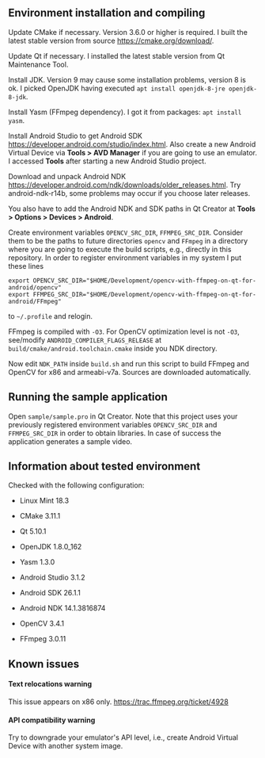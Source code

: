 ## Environment installation and compiling

Update CMake if necessary. Version 3.6.0 or higher is required. I built the latest stable version from source https://cmake.org/download/.

Update Qt if necessary. I installed the latest stable version from Qt Maintenance Tool.

Install JDK. Version 9 may cause some installation problems, version 8 is ok. I picked OpenJDK having executed ```apt install openjdk-8-jre openjdk-8-jdk```.

Install Yasm (FFmpeg dependency). I got it from packages: ```apt install yasm```.

Install Android Studio to get Android SDK https://developer.android.com/studio/index.html. Also create a new Android Virtual Device via **Tools > AVD Manager** if you are going to use an emulator. I accessed **Tools** after starting a new Android Studio project.

Download and unpack Android NDK https://developer.android.com/ndk/downloads/older_releases.html. Try android-ndk-r14b, some problems may occur if you choose later releases.

You also have to add the Android NDK and SDK paths in Qt Creator at **Tools > Options > Devices > Android**.

Create environment variables `OPENCV_SRC_DIR`, `FFMPEG_SRC_DIR`. Consider them to be the paths to future directories `opencv` and `FFmpeg` in a directory where you are going to execute the build scripts, e.g., directly in this repository. In order to register environment variables in my system I put these lines

```
export OPENCV_SRC_DIR="$HOME/Development/opencv-with-ffmpeg-on-qt-for-android/opencv"
export FFMPEG_SRC_DIR="$HOME/Development/opencv-with-ffmpeg-on-qt-for-android/FFmpeg"
```

to `~/.profile` and relogin.

FFmpeg is compiled with `-O3`. For OpenCV optimization level is not `-O3`, see/modify `ANDROID_COMPILER_FLAGS_RELEASE` at `build/cmake/android.toolchain.cmake` inside you NDK directory.

Now edit `NDK_PATH` inside `build.sh` and run this script to build FFmpeg and OpenCV for x86 and armeabi-v7a. Sources are downloaded automatically.

## Running the sample application

Open `sample/sample.pro` in Qt Creator. Note that this project uses your previously registered environment variables `OPENCV_SRC_DIR` and `FFMPEG_SRC_DIR` in order to obtain libraries. In case of success the application generates a sample video.

## Information about tested environment

Checked with the following configuration:

* Linux Mint 18.3

* CMake 3.11.1

* Qt 5.10.1

* OpenJDK 1.8.0_162

* Yasm 1.3.0

* Android Studio 3.1.2

* Android SDK 26.1.1

* Android NDK 14.1.3816874

* OpenCV 3.4.1

* FFmpeg 3.0.11

## Known issues

#### Text relocations warning

This issue appears on x86 only. https://trac.ffmpeg.org/ticket/4928

#### API compatibility warning

Try to downgrade your emulator's API level, i.e., create Android Virtual Device with another system image.
